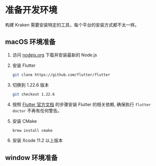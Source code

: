 # 准备开发环境

构建 Kraken 需要安装特定的工具，每个平台的安装方式都不太一样。

## macOS 环境准备

1. 访问 [nodejs.org](https://nodejs.org/en/) 下载并安装最新的 Node.js

2. 安装 Flutter

   ```bash
   git clone https://github.com/flutter/flutter
   ```

3. 切换到 1.22.6 版本

   ```bash
   git checkout 1.22.6
   ```

4. 按照 [Flutter 官方文档](https://flutter.dev/docs/get-started/install/windows#update-your-path) 的步骤安装 Flutter 的相关依赖, 确保执行 `flutter doctor` 不再有任何警告。

5. 安装 CMake

   ```bash
   brew install cmake
   ```

6. 安装 Xcode 11.2 以上版本

## window 环境准备
